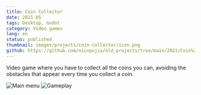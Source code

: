 ```yaml
---
title: Coin Collector
date: 2021-05
tags: Desktop, Godot
category: Video games
lang: en
status: published
thumbnail: images/projects/coin-collector/icon.png
github: https://github.com/nicopujia/old_projects/tree/main/2021/Coin%20Collector
---
```


Video game where you have to collect all the coins you can, avoiding the obstacles that appear every time you collect a coin.

![Main menu]({static}/images/projects/coin-collector/main-menu.jpg)
![Gameplay]({static}/images/projects/coin-collector/gameplay.jpg)

